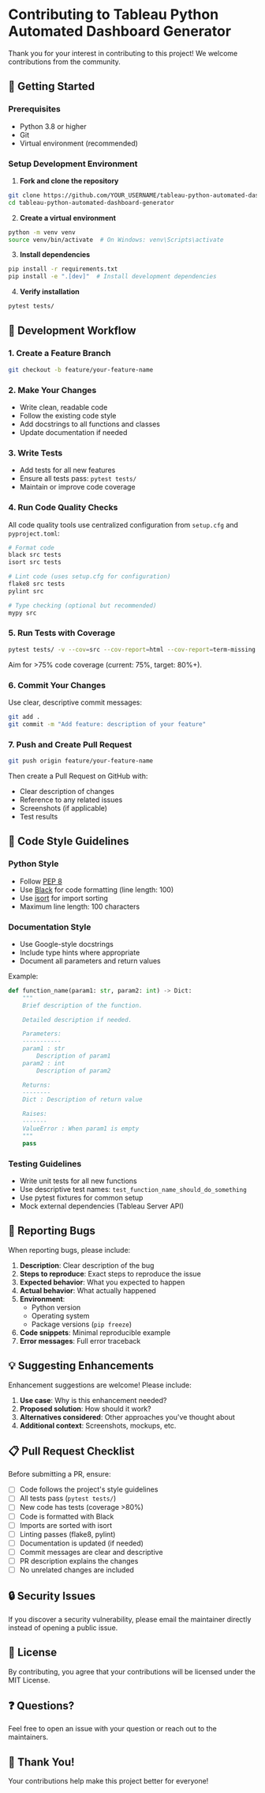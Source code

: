 # Contributing to Tableau Python Automated Dashboard Generator

Thank you for your interest in contributing to this project! We welcome contributions from the community.

## 🚀 Getting Started

### Prerequisites

- Python 3.8 or higher
- Git
- Virtual environment (recommended)

### Setup Development Environment

1. **Fork and clone the repository**

```bash
git clone https://github.com/YOUR_USERNAME/tableau-python-automated-dashboard-generator.git
cd tableau-python-automated-dashboard-generator
```

2. **Create a virtual environment**

```bash
python -m venv venv
source venv/bin/activate  # On Windows: venv\Scripts\activate
```

3. **Install dependencies**

```bash
pip install -r requirements.txt
pip install -e ".[dev]"  # Install development dependencies
```

4. **Verify installation**

```bash
pytest tests/
```

## 📝 Development Workflow

### 1. Create a Feature Branch

```bash
git checkout -b feature/your-feature-name
```

### 2. Make Your Changes

- Write clean, readable code
- Follow the existing code style
- Add docstrings to all functions and classes
- Update documentation if needed

### 3. Write Tests

- Add tests for all new features
- Ensure all tests pass: `pytest tests/`
- Maintain or improve code coverage

### 4. Run Code Quality Checks

All code quality tools use centralized configuration from `setup.cfg` and `pyproject.toml`:

```bash
# Format code
black src tests
isort src tests

# Lint code (uses setup.cfg for configuration)
flake8 src tests
pylint src

# Type checking (optional but recommended)
mypy src
```

### 5. Run Tests with Coverage

```bash
pytest tests/ -v --cov=src --cov-report=html --cov-report=term-missing
```

Aim for >75% code coverage (current: 75%, target: 80%+).

### 6. Commit Your Changes

Use clear, descriptive commit messages:

```bash
git add .
git commit -m "Add feature: description of your feature"
```

### 7. Push and Create Pull Request

```bash
git push origin feature/your-feature-name
```

Then create a Pull Request on GitHub with:
- Clear description of changes
- Reference to any related issues
- Screenshots (if applicable)
- Test results

## 🎯 Code Style Guidelines

### Python Style

- Follow [PEP 8](https://peps.python.org/pep-0008/)
- Use [Black](https://github.com/psf/black) for code formatting (line length: 100)
- Use [isort](https://pycqa.github.io/isort/) for import sorting
- Maximum line length: 100 characters

### Documentation Style

- Use Google-style docstrings
- Include type hints where appropriate
- Document all parameters and return values

Example:

```python
def function_name(param1: str, param2: int) -> Dict:
    """
    Brief description of the function.

    Detailed description if needed.

    Parameters:
    -----------
    param1 : str
        Description of param1
    param2 : int
        Description of param2

    Returns:
    --------
    Dict : Description of return value

    Raises:
    -------
    ValueError : When param1 is empty
    """
    pass
```

### Testing Guidelines

- Write unit tests for all new functions
- Use descriptive test names: `test_function_name_should_do_something`
- Use pytest fixtures for common setup
- Mock external dependencies (Tableau Server API)

## 🐛 Reporting Bugs

When reporting bugs, please include:

1. **Description**: Clear description of the bug
2. **Steps to reproduce**: Exact steps to reproduce the issue
3. **Expected behavior**: What you expected to happen
4. **Actual behavior**: What actually happened
5. **Environment**:
   - Python version
   - Operating system
   - Package versions (`pip freeze`)
6. **Code snippets**: Minimal reproducible example
7. **Error messages**: Full error traceback

## 💡 Suggesting Enhancements

Enhancement suggestions are welcome! Please include:

1. **Use case**: Why is this enhancement needed?
2. **Proposed solution**: How should it work?
3. **Alternatives considered**: Other approaches you've thought about
4. **Additional context**: Screenshots, mockups, etc.

## 📋 Pull Request Checklist

Before submitting a PR, ensure:

- [ ] Code follows the project's style guidelines
- [ ] All tests pass (`pytest tests/`)
- [ ] New code has tests (coverage >80%)
- [ ] Code is formatted with Black
- [ ] Imports are sorted with isort
- [ ] Linting passes (flake8, pylint)
- [ ] Documentation is updated (if needed)
- [ ] Commit messages are clear and descriptive
- [ ] PR description explains the changes
- [ ] No unrelated changes are included

## 🔒 Security Issues

If you discover a security vulnerability, please email the maintainer directly instead of opening a public issue.

## 📜 License

By contributing, you agree that your contributions will be licensed under the MIT License.

## ❓ Questions?

Feel free to open an issue with your question or reach out to the maintainers.

## 🙏 Thank You!

Your contributions help make this project better for everyone!
